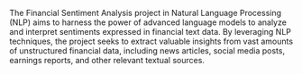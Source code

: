 The Financial Sentiment Analysis project in Natural Language Processing (NLP) aims to harness the power of advanced language models to analyze and interpret sentiments expressed in financial text data. By leveraging NLP techniques, the project seeks to extract valuable insights from vast amounts of unstructured financial data, including news articles, social media posts, earnings reports, and other relevant textual sources.
